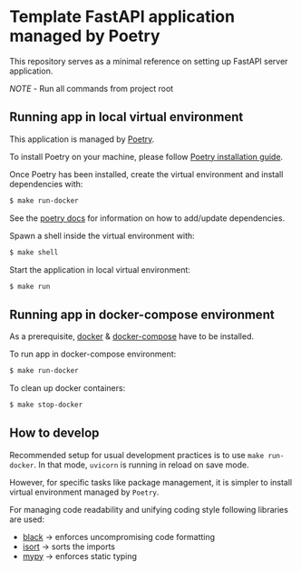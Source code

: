 # Template FastAPI application managed by Poetry
This repository serves as a minimal reference on setting up FastAPI server application.

*NOTE* - Run all commands from project root

## Running app in local virtual environment
This application is managed by [Poetry](https://python-poetry.org/).

To install Poetry on your machine, please follow [Poetry installation guide](https://python-poetry.org/docs/#installation).

Once Poetry has been installed, create the virtual environment and install dependencies with:
```bash
$ make run-docker
```
See the [poetry docs](https://python-poetry.org/docs/) for information on how to add/update dependencies.

Spawn a shell inside the virtual environment with:
```bash
$ make shell
```

Start the application in local virtual environment:
```bash
$ make run
```

## Running app in docker-compose environment
As a prerequisite, [docker](https://docs.docker.com/get-docker/) &
[docker-compose](https://docs.docker.com/compose/install/) have to be installed.

To run app in docker-compose environment:
```bash
$ make run-docker
```

To clean up docker containers:
```bash
$ make stop-docker
```

## How to develop
Recommended setup for usual development practices is to use `make run-docker`.
In that mode, `uvicorn` is running in reload on save mode.

However, for specific tasks like package management, it is simpler to install virtual environment managed by `Poetry`.

For managing code readability and unifying coding style following libraries are used:
- [black](https://black.readthedocs.io/en/stable/) -> enforces uncompromising code formatting  
- [isort](https://pypi.org/project/isort/) -> sorts the imports
- [mypy](https://mypy.readthedocs.io/en/stable/) -> enforces static typing


